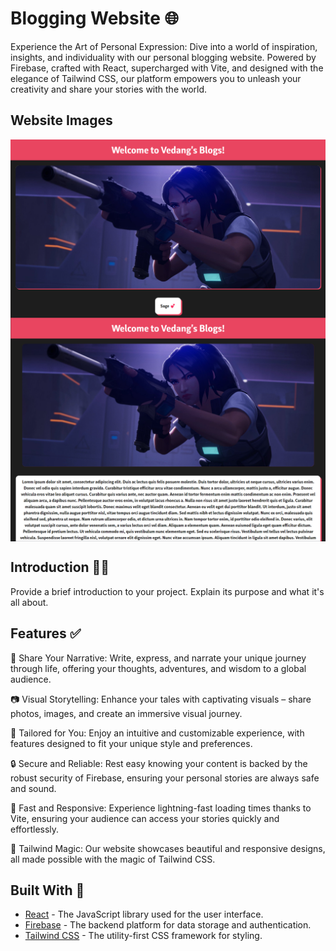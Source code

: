 # Blogging Website 🌐
Experience the Art of Personal Expression: Dive into a world of inspiration, insights, and individuality with our personal blogging website. Powered by Firebase, crafted with React, supercharged with Vite, and designed with the elegance of Tailwind CSS, our platform empowers you to unleash your creativity and share your stories with the world.

## Website Images
<img align="center" src="./image_2023-10-13_095558494.png" alt="vedang_1122" width="auto" height="auto"/>
<img align="center" src="./image_2023-10-13_095614717.png" alt="vedang_1122" width="auto" height="auto"/>

## Introduction 😶‍🌫️

Provide a brief introduction to your project. Explain its purpose and what it's all about.

## Features ✅

📝 Share Your Narrative: Write, express, and narrate your unique journey through life, offering your thoughts, adventures, and wisdom to a global audience.

📷 Visual Storytelling: Enhance your tales with captivating visuals – share photos, images, and create an immersive visual journey.

🌟 Tailored for You: Enjoy an intuitive and customizable experience, with features designed to fit your unique style and preferences.

🔒 Secure and Reliable: Rest easy knowing your content is backed by the robust security of Firebase, ensuring your personal stories are always safe and sound.

🚀 Fast and Responsive: Experience lightning-fast loading times thanks to Vite, ensuring your audience can access your stories quickly and effortlessly.

🌈 Tailwind Magic: Our website showcases beautiful and responsive designs, all made possible with the magic of Tailwind CSS.

## Built With 🧠

- [React](https://reactjs.org/) - The JavaScript library used for the user interface.
- [Firebase](https://firebase.google.com/) - The backend platform for data storage and authentication.
- [Tailwind CSS](https://tailwindcss.com/) - The utility-first CSS framework for styling.
